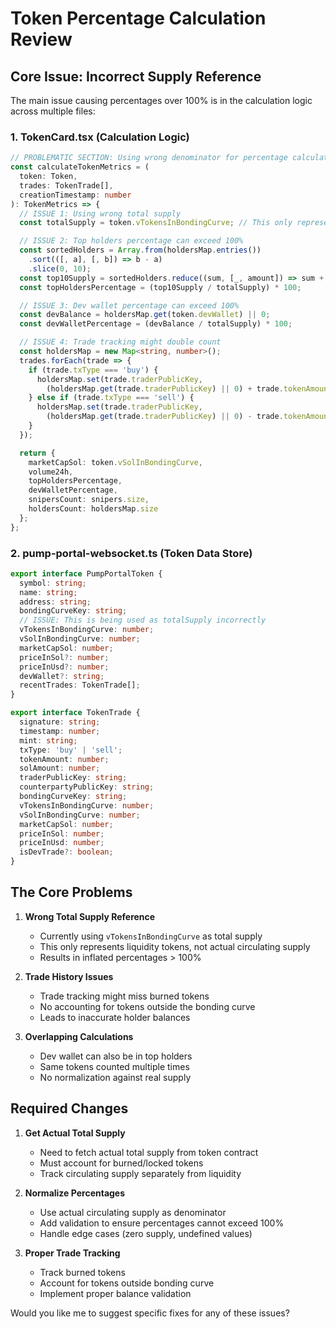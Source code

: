 # Token Percentage Calculation Review

## Core Issue: Incorrect Supply Reference
The main issue causing percentages over 100% is in the calculation logic across multiple files:

### 1. TokenCard.tsx (Calculation Logic)
```typescript 
// PROBLEMATIC SECTION: Using wrong denominator for percentage calculations
const calculateTokenMetrics = (
  token: Token,
  trades: TokenTrade[],
  creationTimestamp: number
): TokenMetrics => {
  // ISSUE 1: Using wrong total supply
  const totalSupply = token.vTokensInBondingCurve; // This only represents liquidity tokens!

  // ISSUE 2: Top holders percentage can exceed 100%
  const sortedHolders = Array.from(holdersMap.entries())
    .sort(([, a], [, b]) => b - a)
    .slice(0, 10);
  const top10Supply = sortedHolders.reduce((sum, [_, amount]) => sum + amount, 0);
  const topHoldersPercentage = (top10Supply / totalSupply) * 100;

  // ISSUE 3: Dev wallet percentage can exceed 100%
  const devBalance = holdersMap.get(token.devWallet) || 0;
  const devWalletPercentage = (devBalance / totalSupply) * 100;

  // ISSUE 4: Trade tracking might double count
  const holdersMap = new Map<string, number>();
  trades.forEach(trade => {
    if (trade.txType === 'buy') {
      holdersMap.set(trade.traderPublicKey,
        (holdersMap.get(trade.traderPublicKey) || 0) + trade.tokenAmount);
    } else if (trade.txType === 'sell') {
      holdersMap.set(trade.traderPublicKey,
        (holdersMap.get(trade.traderPublicKey) || 0) - trade.tokenAmount);
    }
  });

  return {
    marketCapSol: token.vSolInBondingCurve,
    volume24h,
    topHoldersPercentage,
    devWalletPercentage,
    snipersCount: snipers.size,
    holdersCount: holdersMap.size
  };
};
```

### 2. pump-portal-websocket.ts (Token Data Store)
```typescript
export interface PumpPortalToken {
  symbol: string;
  name: string;
  address: string;
  bondingCurveKey: string;
  // ISSUE: This is being used as totalSupply incorrectly
  vTokensInBondingCurve: number;  
  vSolInBondingCurve: number;
  marketCapSol: number;
  priceInSol?: number;
  priceInUsd?: number;
  devWallet?: string;
  recentTrades: TokenTrade[];
}

export interface TokenTrade {
  signature: string;
  timestamp: number;
  mint: string;
  txType: 'buy' | 'sell';
  tokenAmount: number;
  solAmount: number;
  traderPublicKey: string;
  counterpartyPublicKey: string;
  bondingCurveKey: string;
  vTokensInBondingCurve: number;
  vSolInBondingCurve: number;
  marketCapSol: number;
  priceInSol: number;
  priceInUsd: number;
  isDevTrade?: boolean;
}
```

## The Core Problems

1. **Wrong Total Supply Reference**
   - Currently using `vTokensInBondingCurve` as total supply
   - This only represents liquidity tokens, not actual circulating supply
   - Results in inflated percentages > 100%

2. **Trade History Issues**
   - Trade tracking might miss burned tokens
   - No accounting for tokens outside the bonding curve
   - Leads to inaccurate holder balances

3. **Overlapping Calculations**
   - Dev wallet can also be in top holders
   - Same tokens counted multiple times
   - No normalization against real supply

## Required Changes

1. **Get Actual Total Supply**
   - Need to fetch actual total supply from token contract
   - Must account for burned/locked tokens
   - Track circulating supply separately from liquidity

2. **Normalize Percentages**
   - Use actual circulating supply as denominator
   - Add validation to ensure percentages cannot exceed 100%
   - Handle edge cases (zero supply, undefined values)

3. **Proper Trade Tracking**
   - Track burned tokens
   - Account for tokens outside bonding curve
   - Implement proper balance validation

Would you like me to suggest specific fixes for any of these issues?
